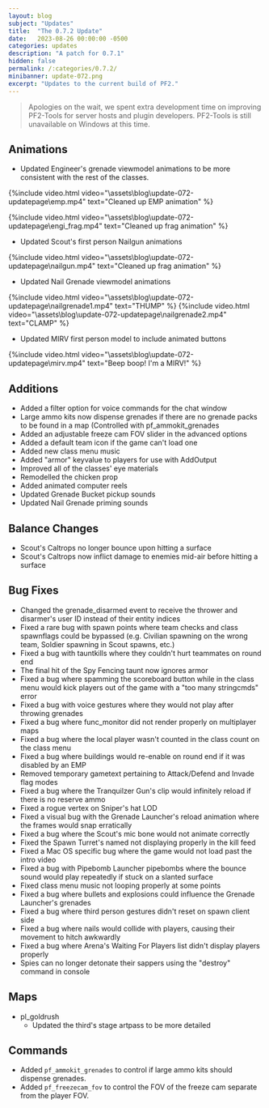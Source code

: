```yaml
---
layout: blog
subject: "Updates"
title:  "The 0.7.2 Update"
date:   2023-08-26 00:00:00 -0500
categories: updates
description: "A patch for 0.7.1"
hidden: false
permalink: /:categories/0.7.2/ 
minibanner: update-072.png
excerpt: "Updates to the current build of PF2."
---
```


> Apologies on the wait, we spent extra development time on improving PF2-Tools for server hosts and plugin developers. PF2-Tools is still unavailable on Windows at this time. 

## Animations
- Updated Engineer's grenade viewmodel animations to be more consistent with the rest of the classes.

{%include video.html video="\assets\blog\update-072-updatepage\emp.mp4" text="Cleaned up EMP animation" %}

{%include video.html video="\assets\blog\update-072-updatepage\engi_frag.mp4" text="Cleaned up frag animation" %}

- Updated Scout's first person Nailgun animations

{%include video.html video="\assets\blog\update-072-updatepage\nailgun.mp4" text="Cleaned up frag animation" %}

- Updated Nail Grenade viewmodel animations

{%include video.html video="\assets\blog\update-072-updatepage\nailgrenade1.mp4" text="THUMP" %}
{%include video.html video="\assets\blog\update-072-updatepage\nailgrenade2.mp4" text="CLAMP" %}

- Updated MIRV first person model to include animated buttons

{%include video.html video="\assets\blog\update-072-updatepage\mirv.mp4" text="Beep boop! I'm a MIRV!" %}



## Additions
- Added a filter option for voice commands for the chat window
- Large ammo kits now dispense grenades if there are no grenade packs to be found in a map (Controlled with pf_ammokit_grenades
- Added an adjustable freeze cam FOV slider in the advanced options
- Added a default team icon if the game can't load one
- Added new class menu music
- Added "armor" keyvalue to players for use with AddOutput
- Improved all of the classes' eye materials
- Remodelled the chicken prop
- Added animated computer reels
- Updated Grenade Bucket pickup sounds
- Updated Nail Grenade priming sounds
	
## Balance Changes
- Scout's Caltrops no longer bounce upon hitting a surface
- Scout's Caltrops now inflict damage to enemies mid-air before hitting a surface
	
## Bug Fixes
- Changed the grenade_disarmed event to receive the thrower and disarmer's user ID instead of their entity indices
- Fixed a rare bug with spawn points where team checks and class spawnflags could be bypassed (e.g. Civilian spawning on the wrong team, Soldier spawning in Scout spawns, etc.)
- Fixed a bug with tauntkills where they couldn't hurt teammates on round end
- The final hit of the Spy Fencing taunt now ignores armor 
- Fixed a bug where spamming the scoreboard button while in the class menu would kick players out of the game with a "too many stringcmds" error
- Fixed a bug with voice gestures where they would not play after throwing grenades
- Fixed a bug where func_monitor did not render properly on multiplayer maps
- Fixed a bug where the local player wasn't counted in the class count on the class menu
- Fixed a bug where buildings would re-enable on round end if it was disabled by an EMP
- Removed temporary gametext pertaining to Attack/Defend and Invade flag modes
- Fixed a bug where the Tranquilzer Gun's clip would infinitely reload if there is no reserve ammo
- Fixed a rogue vertex on Sniper's hat LOD
- Fixed a visual bug with the Grenade Launcher's reload animation where the frames would snap erratically
- Fixed a bug where the Scout's mic bone would not animate correctly
- Fixed the Spawn Turret's named not displaying properly in the kill feed
- Fixed a Mac OS specific bug where the game would not load past the intro video
- Fixed a bug with Pipebomb Launcher pipebombs where the bounce sound would play repeatedly if stuck on a slanted surface
- Fixed class menu music not looping properly at some points
- Fixed a bug where bullets and explosions could influence the Grenade Launcher's grenades
- Fixed a bug where third person gestures didn't reset on spawn client side
- Fixed a bug where nails would collide with players, causing their movement to hitch awkwardly
- Fixed a bug where Arena's Waiting For Players list didn't display players properly
- Spies can no longer detonate their sappers using the "destroy" command in console

## Maps
- pl_goldrush
	- Updated the third's stage artpass to be more detailed
		
## Commands
- Added `pf_ammokit_grenades` to control if large ammo kits should dispense grenades.
- Added `pf_freezecam_fov` to control the FOV of the freeze cam separate from the player FOV.